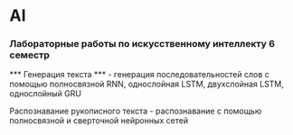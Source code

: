 # AI
### Лабораторные работы по искусственному интеллекту 6 семестр

*** Генерация текста *** - генерация последовательностей слов с помощью полносвязной RNN, однослойная LSTM, двухслойная LSTM, однослойный GRU

Распознавание рукописного текста - распознавание с помощью полносвязной и сверточной нейронных сетей
